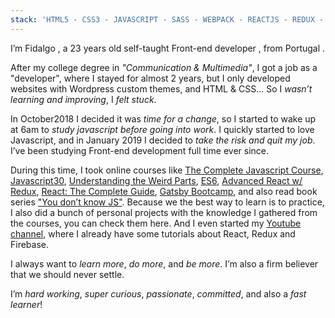 ```yaml
---
stack: 'HTML5 - CSS3 - JAVASCRIPT - SASS - WEBPACK - REACTJS - REDUX - STYLED COMPONENTS - CSS MODULES - FIREBASE - BABEL - GRAPHQL - GATSBY'
---
```


I’m <span>Fidalgo</span> , a 23 years old self-taught <span>Front-end developer</span> , from <span>Portugal</span> .

After my college degree in _"Communication & Multimedia"_, I got a job as a "developer", where I stayed for almost 2 years, but I only developed websites with Wordpress custom themes, and HTML & CSS… So I _wasn’t learning and improving_, I _felt stuck_.

In October2018 I decided it was _time for a change_, so I started to wake up at 6am to _study javascript before going into work_. I quickly started to <span>love Javascript</span>, and in January 2019 I decided to _take the risk and quit my job_. I’ve been studying Front-end development full time ever since.

During this time, I took online courses like [The Complete Javascript Course](), [Javascript30](), [Understanding the Weird Parts](), [ES6](), [Advanced React w/ Redux](), [React: The Complete Guide](), [Gatsby Bootcamp](), and also read book series ["You don’t know JS"](). Because we the best way to learn is to practice, I also did a bunch of personal projects with the knowledge I gathered from the courses, you can check them <scroll-link to='portfolio'>here</scroll-link>. And I even started my [Youtube channel](https://www.youtube.com/channel/UC8pnh6gmhMP-hyQ6MJb414g), where I already have some tutorials about React, Redux and Firebase.

I always want to _learn more_, _do more_, and _be more_. I’m also a firm believer that we should <span>never settle</span>.

I’m _hard working_, _super curious_, _passionate_, _committed_, and also a _fast learner_!
